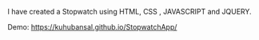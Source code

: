 I have created a Stopwatch using HTML, CSS , JAVASCRIPT and JQUERY.

Demo:   https://kuhubansal.github.io/StopwatchApp/
